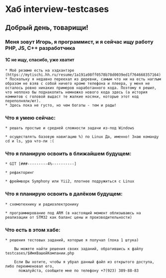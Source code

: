 # Хаб interview-testcases
	
##	Добрый день, товарищи!


###	Меня зовут **Игорь**, я программист, и я сейчас ищу работу PHP, JS, C++ разработчика

#### 1С не ищу, спасибо, уже хватит

	* Моё резюме есть на хэдхантэре (https://mytischi.hh.ru/resume/1a191a98ff0578b78d0039ed1f764668357164)
	* Поскольку я недавно переехал из деревни, самым что ни на есть наглым образом не взяв с собой ничего кроме телефона и плеера, у меня не осталось ровно никаких примеров наработанного кода. Поэтому я решил, что неплохо бы поднакопить немножко нового кода здесь (а история коммитов с головой выдаст те жалкие косяки, которые этот код переполняли/ют).
	* Здесь пока не густо, но чем богаты - тем и рады!

### Что я умею сейчас: 

	* решать простые и средней сложности задачи из-под Windows
	
	* осуществлять базовую навигацию %) по Linux Да, именно! Знаю команду cd и ls, ура что-ли :(
	
### Что я планирую освоить в ближайшем будущем: 

	* GIT [###---------4%----------]
	
	* рефакторинг
	
	* фреймворк Symphony или Yii2, плотнее подружиться с Linux
	
### Что я планирую освоить в далёком будущем:

	* схемотехнику и радиоэлектронику
	
	* программирование под ARM (в настоящий момент облизываюсь на реализации от STM32 как баланс цены и производительности)
	
### Что есть в этом хабе:

	* решения тестовых заданий, которые я получал (пока 1 штука)
	
		Вы можете найти решения своих заданий, обратившись к файлу testcases/$ИмяВашейКомпании.php
		
		Если Вы хотите, чтобы я убрал данный файл из открытого доступа, либо переименовал его,
		  пожалуйста, сообщите мне по телефону +7(923) 389-88-83